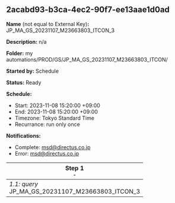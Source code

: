 ## 2acabd93-b3ca-4ec2-90f7-ee13aae1d0ad

**Name** (not equal to External Key)**:** JP_MA_GS_20231107_M23663803_ITCON_3

**Description:** n/a

**Folder:** my automations/PROD/GS/JP_MA_GS_20231107_M23663803_ITCON/

**Started by:** Schedule

**Status:** Ready

**Schedule:**

* Start: 2023-11-08 15:20:00 +09:00
* End: 2023-11-08 15:20:00 +09:00
* Timezone: Tokyo Standard Time
* Recurrance: run only once

**Notifications:**

* Complete: msd@directus.co.jp
* Error: msd@directus.co.jp

| Step 1<br>_<small>-</small>_ |
| --- |
| _1.1: query_<br>JP_MA_GS_20231107_M23663803_ITCON_3 |
